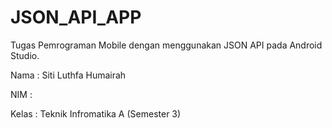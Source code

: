 # JSON_API_APP

Tugas Pemrograman Mobile dengan menggunakan JSON API pada Android Studio.

Nama  : Siti Luthfa Humairah

NIM   :

Kelas : Teknik Infromatika A (Semester 3)
